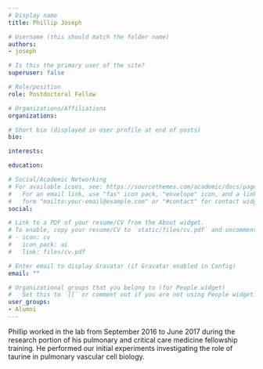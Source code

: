 ```yaml
---
# Display name
title: Phillip Joseph

# Username (this should match the folder name)
authors:
- joseph

# Is this the primary user of the site?
superuser: false

# Role/position
role: Postdoctoral Fellow

# Organizations/Affiliations
organizations:

# Short bio (displayed in user profile at end of posts)
bio: 

interests:

education:

# Social/Academic Networking
# For available icons, see: https://sourcethemes.com/academic/docs/page-builder/#icons
#   For an email link, use "fas" icon pack, "envelope" icon, and a link in the
#   form "mailto:your-email@example.com" or "#contact" for contact widget.
social:

# Link to a PDF of your resume/CV from the About widget.
# To enable, copy your resume/CV to `static/files/cv.pdf` and uncomment the lines below.
# - icon: cv
#   icon_pack: ai
#   link: files/cv.pdf

# Enter email to display Gravatar (if Gravatar enabled in Config)
email: ""

# Organizational groups that you belong to (for People widget)
#   Set this to `[]` or comment out if you are not using People widget.
user_groups:
- Alumni
---
```


Phillip worked in the lab from September 2016 to June 2017 during the research portion of his pulmonary and critical care medicine fellowship training. He performed our initial experiments investigating the role of taurine in pulmonary vascular cell biology.
